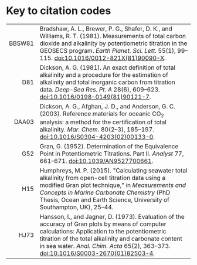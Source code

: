 # Key to citation codes

<table>

<tr><td align='right' id='BBSW81'>BBSW81</td><td>Bradshaw, A. L., Brewer, P. G., Shafer, D. K., and Williams, R. T. (1981). Measurements of total carbon dioxide and alkalinity by potentiometric titration in the GEOSECS program. <i>Earth Planet. Sci. Lett.</i> 55(1), 99–115. <a href="https://doi.org/10.1016/0012-821X(81)90090-X">doi:10.1016/0012-821X(81)90090-X</a>.</td></tr>

<tr><td align='right' id='D81'>D81</td><td>Dickson, A. G. (1981). An exact definition of total alkalinity and a procedure for the estimation of alkalinity and total inorganic carbon from titration data. <i>Deep-Sea Res. Pt. A</i> 28(6), 609–623. <a href="https://doi.org/10.1016/0198-0149(81)90121-7">doi:10.1016/0198-0149(81)90121-7</a>.</td></tr>

<tr><td align='right' id='DAA03'>DAA03</td><td>Dickson, A. G., Afghan, J. D., and Anderson, G. C. (2003). Reference materials for oceanic CO<sub>2</sub> analysis: a method for the certification of total alkalinity. <i>Mar. Chem.</i> 80(2–3), 185–197. <a href="https://doi.org/10.1016/S0304-4203(02)00133-0">doi:10.1016/S0304-4203(02)00133-0</a>.</td></tr>

<tr><td align='right' id='G52'>G52</td><td>Gran, G. (1952). Determination of the Equivalence Point in Potentiometric Titrations. Part II. <i>Analyst</i> 77, 661–671. <a href="https://doi.org/10.1039/AN9527700661">doi:10.1039/AN9527700661</a>.</tr>

<tr><td align='right' id='H15'>H15</td><td>Humphreys, M. P. (2015). "Calculating seawater total alkalinity from open-cell titration data using a modified Gran plot technique," in <i>Measurements and Concepts in Marine Carbonate Chemistry</i> (PhD Thesis, Ocean and Earth Science, University of Southampton, UK), 25–44.</tr>

<tr><td align='right' id='HJ73'>HJ73</td><td>Hansson, I., and Jagner, D. (1973). Evaluation of the accuracy of Gran plots by means of computer calculations: Application to the potentiometric titration of the total alkalinity and carbonate content in sea water. <i>Anal. Chim. Acta</i> 65(2), 363–373. <a href="https://doi.org/10.1016/S0003-2670(01)82503-4">doi:10.1016/S0003-2670(01)82503-4</a>.</td></tr>

</table>

<!--

Bates, R. G., and Erickson, W. P. (1986). Thermodynamics of the dissociation of 2-aminopyridinium ion in synthetic seawater and a standard for pH in marine systems. *J. Solution Chem.* 15, 891–901. <a href="https://doi.org/10.1007/BF00646030">doi:10.1007/BF00646030</a>.

Bell, T. G., Johnson, M. T., Jickells, T. D., and Liss, P. S. (2008). Corrigendum to: Ammonia/ammonium dissociation coefficient in seawater: A significant numerical correction. *Environ. Chem.* 5, 258. <a href="https://doi.org/10.1071/EN07032_CO">doi:10.1071/EN07032_CO</a>.

Clegg, S. L., and Wexler, A. S. (2011a). Densities and Apparent Molar Volumes of Atmospherically Important Electrolyte Solutions. 1. The Solutes H<sub>2</sub>SO<sub>4</sub>, HNO<sub>3</sub>, HCl, Na<sub>2</sub>SO<sub>4</sub>, NaNO<sub>3</sub>, NaCl, (NH<sub>4</sub>)<sub>2</sub>SO<sub>4</sub>, NH<sub>4</sub>NO<sub>3</sub>, and NH<sub>4</sub>Cl from 0 to 50 °C, Including Extrapolations to Very Low Temperature and to the Pure Liquid State, and NaHSO<sub>4</sub>, NaOH, and NH<sub>3</sub> at 25 °C. *J. Phys. Chem. A* 115, 3393–3460. [doi:10.1021/jp108992a](https://doi.org/10.1021/jp108992a).

Clegg, S. L., and Wexler, A. S. (2011b). Densities and Apparent Molar Volumes of Atmospherically Important Electrolyte Solutions. 2. The Systems H<sup>+</sup>−HSO<sub>4</sub><sup>−</sup>−SO<sub>4</sub><sup>2−</sup>−H<sub>2</sub>O from 0 to 3 mol kg<sup>−1</sup> as a Function of Temperature and H<sup>+</sup>−NH4<sup>+</sup>−HSO<sub>4</sub><sup>−</sup>−SO<sub>4</sub><sup>2−</sup>−H<sub>2</sub>O from 0 to 6 mol kg<sup>−1</sup> at 25 °C Using a Pitzer Ion Interaction Model, and NH<sub>4</sub>HSO<sub>4</sub>−H<sub>2</sub>O and (NH<sub>4</sub>)<sub>3</sub>H(SO<sub>4</sub>)<sub>2</sub>−H<sub>2</sub>O over the Entire Concentration Range. *J. Phys. Chem. A* 115, 3461–3474. [doi:10.1021/jp1089933](https://doi.org/10.1021/jp1089933).

Dickson, A. G. (1990a). Standard potential of the reaction: AgCl(s) + 0.5 H<sub>2</sub>(g) = Ag(s) + HCl(aq), and the standard acidity constant of the ion HSO<sub>4</sub><sup>−</sup> in synthetic sea water from 273.15 to 318.15 K. *J. Chem. Thermodyn.* 22, 113–127. <a href="https://doi.org/10.1016/0021-9614(90)90074-Z">doi:10.1016/0021-9614(90)90074-Z</a>.

Dickson, A. G. (1990b). Thermodynamics of the dissociation of boric acid in synthetic seawater from 273.15 to 318.15 K. *Deep-Sea Res. Pt A* 37, 755–766. <a href="https://doi.org/10.1016/0198-0149(90)90004-F">doi:10.1016/0198-0149(90)90004-F</a>.

Dickson, A. G., and Riley, J. P. (1979). The estimation of acid dissociation constants in sea-water media from potentiometric titrations with strong base. II. The dissociation of phosphoric acid. *Mar. Chem.* 7, 101–109. <a href="https://doi.org/10.1016/0304-4203(79)90002-1">doi:10.1016/0304-4203(79)90002-1</a>.

Dickson, A. G., Sabine, C. L., and Christian, J. R. eds. (2007). <i>Guide to Best Practices for Ocean CO<sub>2</sub> Measurements</i>. PICES Special Publication 3.

Lee, K., Kim, T.-W., Byrne, R. H., Millero, F. J., Feely, R. A., and Liu, Y.-M. (2010). The universal ratio of boron to chlorinity for the North Pacific and North Atlantic oceans. *Geochim. Cosmochim. Acta* 74, 1801–1811. <a href="https://doi.org/10.1016/j.gca.2009.12.027">doi:10.1016/j.gca.2009.12.027</a>.

Lueker, T. J., Dickson, A. G., and Keeling, C. D. (2000). Ocean <i>p</i>CO<sub>2</sub> calculated from dissolved inorganic carbon, alkalinity, and equations for K<sub>1</sub> and K<sub>2</sub>: validation based on laboratory measurements of CO<sub>2</sub> in gas and seawater at equilibrium. *Mar. Chem.* 70, 105–119. <a href="https://doi.org/10.1016/S0304-4203(00)00022-0">doi:10.1016/S0304-4203(00)00022-0</a>.

Millero, F. J. (1995). Thermodynamics of the carbon dioxide system in the oceans. *Geochim. Cosmochim. Acta* 59, 661–677. <a href="https://doi.org/10.1016/0016-7037(94)00354-O">doi:10.1016/0016-7037(94)00354-O</a>.

Millero, F. J., and Poisson, A. (1981). International one-atmosphere equation of state of seawater. *Deep-Sea Res. Pt. A* 28, 625–629. <a href="https://doi.org/10.1016/0198-0149(81)90122-9">doi:10.1016/0198-0149(81)90122-9</a>.

Perez, F. F., and Fraga, F. (1987). Association constant of fluoride and hydrogen ions in seawater. *Mar. Chem.* 21, 161–168. <a href="https://doi.org/10.1016/0304-4203(87)90036-3">doi:10.1016/0304-4203(87)90036-3</a>.

Wooster, W. S., Lee, A. J., and Dietrich, G. (1969). Redefinition of Salinity. *Limnol. Oceanogr.* 14, 437–438. <a href="https://doi.org/10.4319/lo.1969.14.3.0437">doi:10.4319/lo.1969.14.3.0437</a>.

-->
